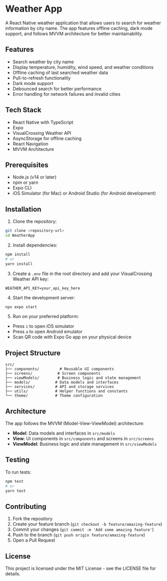# Weather App

A React Native weather application that allows users to search for weather information by city name. The app features offline caching, dark mode support, and follows MVVM architecture for better maintainability.

## Features

- Search weather by city name
- Display temperature, humidity, wind speed, and weather conditions
- Offline caching of last searched weather data
- Pull-to-refresh functionality
- Dark mode support
- Debounced search for better performance
- Error handling for network failures and invalid cities

## Tech Stack

- React Native with TypeScript
- Expo
- VisualCrossing Weather API
- AsyncStorage for offline caching
- React Navigation
- MVVM Architecture

## Prerequisites

- Node.js (v14 or later)
- npm or yarn
- Expo CLI
- iOS Simulator (for Mac) or Android Studio (for Android development)

## Installation

1. Clone the repository:
```bash
git clone <repository-url>
cd WeatherApp
```

2. Install dependencies:
```bash
npm install
# or
yarn install
```

3. Create a `.env` file in the root directory and add your VisualCrossing Weather API key:
```
WEATHER_API_KEY=your_api_key_here
```

4. Start the development server:
```bash
npx expo start
```

5. Run on your preferred platform:
- Press `i` to open iOS simulator
- Press `a` to open Android emulator
- Scan QR code with Expo Go app on your physical device

## Project Structure

```
src/
├── components/         # Reusable UI components
├── screens/           # Screen components
├── viewModels/        # Business logic and state management
├── models/           # Data models and interfaces
├── services/         # API and storage services
├── utils/            # Helper functions and constants
└── theme/            # Theme configuration
```

## Architecture

The app follows the MVVM (Model-View-ViewModel) architecture:

- **Model**: Data models and interfaces in `src/models`
- **View**: UI components in `src/components` and screens in `src/screens`
- **ViewModel**: Business logic and state management in `src/viewModels`

## Testing

To run tests:
```bash
npm test
# or
yarn test
```

## Contributing

1. Fork the repository
2. Create your feature branch (`git checkout -b feature/amazing-feature`)
3. Commit your changes (`git commit -m 'Add some amazing feature'`)
4. Push to the branch (`git push origin feature/amazing-feature`)
5. Open a Pull Request

## License

This project is licensed under the MIT License - see the LICENSE file for details. 
